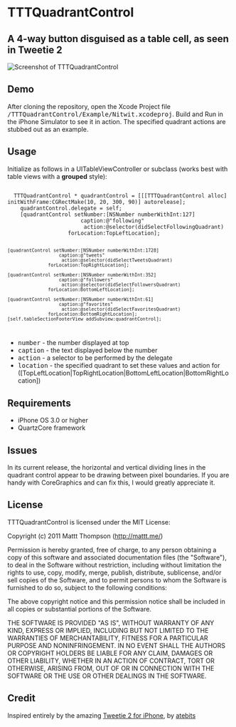 TTTQuadrantControl
=================

## A 4-way button disguised as a table cell, as seen in Tweetie 2

![Screenshot of TTTQuadrantControl](http://mattt.github.com/TTTQuadrantControl/screenshot.png "TTTQuadrantControl Screenshot")

## Demo

After cloning the repository, open the Xcode Project file <tt>/TTTQuadrantControl/Example/Nitwit.xcodeproj</tt>. Build and Run in the iPhone Simulator to see it in action. The specified quadrant actions are stubbed out as an example.

## Usage

Initialize as follows in a UITableViewController or subclass (works best with table views with a <strong>grouped</strong> style):

<code>
  TTTQuadrantControl * quadrantControl = [[[TTTQuadrantControl alloc] initWithFrame:CGRectMake(10, 20, 300, 90)] autorelease];
	quadrantControl.delegate = self;
	[quadrantControl setNumber:[NSNumber numberWithInt:127]
					   caption:@"following"
						action:@selector(didSelectFollowingQuadrant)
				   forLocation:TopLeftLocation];
	
	[quadrantControl setNumber:[NSNumber numberWithInt:1728]
					   caption:@"tweets" 
						action:@selector(didSelectTweetsQuadrant)
				   forLocation:TopRightLocation];
	
	[quadrantControl setNumber:[NSNumber numberWithInt:352] 
					   caption:@"followers" 
						action:@selector(didSelectFollowersQuadrant)
				   forLocation:BottomLeftLocation];
	
	[quadrantControl setNumber:[NSNumber numberWithInt:61] 
					   caption:@"favorites" 
						action:@selector(didSelectFavoritesQuadrant)
				   forLocation:BottomRightLocation];
	[self.tableSectionFooterView addSubview:quadrantControl];
</code>

- <tt>number</tt> - the number displayed at top
- <tt>caption</tt> - the text displayed below the number
- <tt>action</tt> - a selector to be performed by the delegate
- <tt>location</tt> - the specified quadrant to set these values and action for ([TopLeftLocation|TopRightLocation|BottomLeftLocation|BottomRightLocation])

## Requirements

- iPhone OS 3.0 or higher
- QuartzCore framework

## Issues

In its current release, the horizontal and vertical dividing lines in the quadrant control appear to be drawing between pixel boundaries. If you are handy with CoreGraphics and can fix this, I would greatly appreciate it.

## License

TTTQuadrantControl is licensed under the MIT License:

  Copyright (c) 2011 Mattt Thompson (http://mattt.me/)

  Permission is hereby granted, free of charge, to any person obtaining a copy
  of this software and associated documentation files (the "Software"), to deal
  in the Software without restriction, including without limitation the rights
  to use, copy, modify, merge, publish, distribute, sublicense, and/or sell
  copies of the Software, and to permit persons to whom the Software is
  furnished to do so, subject to the following conditions:

  The above copyright notice and this permission notice shall be included in
  all copies or substantial portions of the Software.

  THE SOFTWARE IS PROVIDED "AS IS", WITHOUT WARRANTY OF ANY KIND, EXPRESS OR
  IMPLIED, INCLUDING BUT NOT LIMITED TO THE WARRANTIES OF MERCHANTABILITY,
  FITNESS FOR A PARTICULAR PURPOSE AND NONINFRINGEMENT. IN NO EVENT SHALL THE
  AUTHORS OR COPYRIGHT HOLDERS BE LIABLE FOR ANY CLAIM, DAMAGES OR OTHER
  LIABILITY, WHETHER IN AN ACTION OF CONTRACT, TORT OR OTHERWISE, ARISING FROM,
  OUT OF OR IN CONNECTION WITH THE SOFTWARE OR THE USE OR OTHER DEALINGS IN
  THE SOFTWARE.
  
## Credit

Inspired entirely by the amazing [Tweetie 2 for iPhone](http://www.atebits.com/tweetie-iphone/), by [atebits](http://www.atebits.com/)
